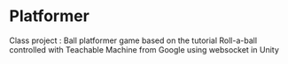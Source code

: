 # Platformer

Class project : Ball platformer game based on the tutorial Roll-a-ball controlled with Teachable Machine from Google using websocket in Unity
